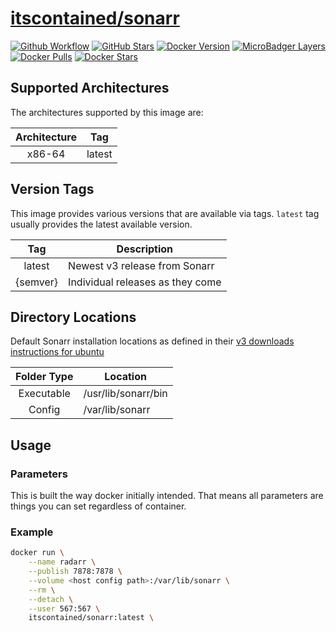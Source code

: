 # [itscontained/sonarr](https://github.com/itscontained/sonarr)
[![Github Workflow](https://img.shields.io/github/workflow/status/itscontained/sonarr/Check%20and%20Push?labelColor=555555&logoColor=ffffff&style=for-the-badge&logo=github)](https://github.com/itscontained/sonarr/actions?query=workflow%3A%22Check+and+Push%22)
[![GitHub Stars](https://img.shields.io/github/stars/itscontained/sonarr.svg?color=00E5D2&labelColor=555555&logoColor=ffffff&style=for-the-badge&logo=github)](https://github.com/itscontained/sonarr)
[![Docker Version](https://img.shields.io/docker/v/itscontained/sonarr.svg?sort=semver&color=00E5D2&labelColor=555555&logoColor=ffffff&style=for-the-badge&logo=docker)](https://hub.docker.com/r/itscontained/sonarr/tags)
[![MicroBadger Layers](https://img.shields.io/microbadger/layers/itscontained/sonarr.svg?color=00E5D2&labelColor=555555&logoColor=ffffff&style=for-the-badge&logo=docker)](https://microbadger.com/images/itscontained/sonarr)
[![Docker Pulls](https://img.shields.io/docker/pulls/itscontained/sonarr.svg?color=00E5D2&labelColor=555555&logoColor=ffffff&style=for-the-badge&label=pulls&logo=docker)](https://hub.docker.com/r/itscontained/sonarr)
[![Docker Stars](https://img.shields.io/docker/stars/itscontained/sonarr.svg?color=00E5D2&labelColor=555555&logoColor=ffffff&style=for-the-badge&label=stars&logo=docker)](https://hub.docker.com/r/itscontained/sonarr)

## Supported Architectures
The architectures supported by this image are:

| Architecture | Tag |
| :----: | --- |
| x86-64 | latest |

## Version Tags

This image provides various versions that are available via tags.
`latest` tag usually provides the latest available version.

| Tag | Description |
| :----: | --- |
| latest | Newest v3 release from Sonarr |
| {semver} | Individual releases as they come |

## Directory Locations
Default Sonarr installation locations as defined in their 
[v3 downloads instructions for ubuntu](https://sonarr.tv/#downloads-v3-linux-ubuntu)

| Folder Type | Location |
| :----: | --- |
| Executable | /usr/lib/sonarr/bin |
| Config | /var/lib/sonarr |

## Usage
### Parameters
This is built the way docker initially intended. That means all parameters are things you can set regardless of container.

### Example
```bash
docker run \
    --name radarr \
    --publish 7878:7878 \
    --volume <host config path>:/var/lib/sonarr \
    --rm \
    --detach \
    --user 567:567 \
    itscontained/sonarr:latest \
```
